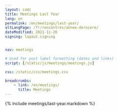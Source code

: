 ```yaml
---
layout: cadc
title: Meetings Last Year
lang: en
permalink: /en/meetings/last-year/
altLangPage: /fr/rencontres/annee-derniere/
dateModified: 2021-11-26
signing: layout.signing


nav: meetings

# Used for post label formatting (dates and links)
script: [/static/js/meetings/meetings.js]

css: /static/css/meetings.css

breadcrumbs:
    - link: /en/meetings/
      title: Meetings
---
```


{% include meetings/last-year.markdown %}

